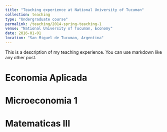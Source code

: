 ```yaml
---
title: "Teaching experience at National University of Tucuman"
collection: teaching
type: "Undergraduate course"
permalink: /teaching/2014-spring-teaching-1
venue: "National University of Tucuman, Economy"
date: 2016-01-01
location: "San Miguel de Tucuman, Argentina"
---
```


This is a description of my teaching experience. You can use markdown like any other post.

Economia Aplicada
======

Microeconomia 1
======

Matematicas III
======
